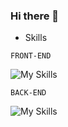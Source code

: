 ### Hi there 👋

<!--
**natthaphummm/natthaphummm** is a ✨ _special_ ✨ repository because its `README.md` (this file) appears on your GitHub profile.

Here are some ideas to get you started:

- 🔭 I’m currently working on ...
- 🌱 I’m currently learning ...
- 👯 I’m looking to collaborate on ...
- 🤔 I’m looking for help with ...
- 💬 Ask me about ...
- 📫 How to reach me: ...
- 😄 Pronouns: ...
- ⚡ Fun fact: ...
-->
- Skills

`FRONT-END`

![My Skills](https://skillicons.dev/icons?i=html,css,js,react,tailwind,bootstrap)

`BACK-END`

![My Skills](https://skillicons.dev/icons?i=nodejs)
